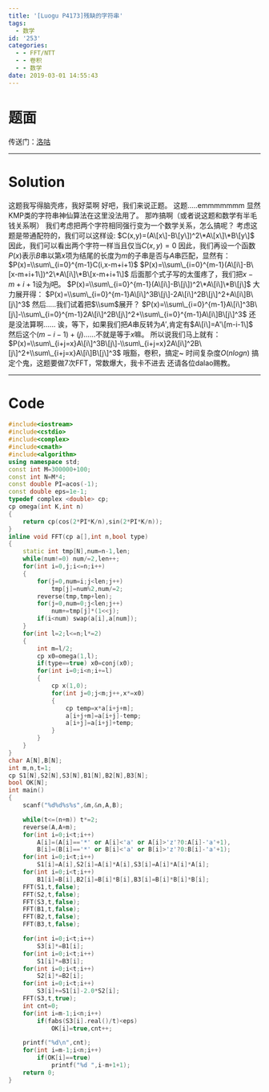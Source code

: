 ```yaml
---
title: '[Luogu P4173]残缺的字符串'
tags:
  - 数学
id: '253'
categories:
  - - FFT/NTT
  - - 卷积
  - - 数学
date: 2019-03-01 14:55:43
---
```


# 题面

传送门：[洛咕](https://www.luogu.org/problemnew/show/P4173)

* * *

# Solution

这题我写得脑壳疼，我好菜啊 好吧，我们来说正题。 这题.....emmmmmmm 显然KMP类的字符串神仙算法在这里没法用了。 那咋搞啊（或者说这题和数学有半毛钱关系啊） 我们考虑把两个字符相同强行变为一个数学关系，怎么搞呢？ 考虑这题是带通配符的，我们可以这样设: $C(x,y)=(A\[x\]-B\[y\])^2\*A\[x\]\*B\[y\]$ 因此，我们可以看出两个字符一样当且仅当$C(x,y)=0$ 因此，我们再设一个函数$P(x)$表示$B$串以第$x$项为结尾的长度为$m$的子串是否与$A$串匹配，显然有： $P(x)=\\sum\_{i=0}^{m-1}C(i,x-m+i+1)$ $P(x)=\\sum\_{i=0}^{m-1}(A\[i\]-B\[x-m+i+1\])^2\*A\[i\]\*B\[x-m+i+1\]$ 后面那个式子写的太蛋疼了，我们把$x-m+i+1$设为$j$吧。 $P(x)=\\sum\_{i=0}^{m-1}(A\[i\]-B\[j\])^2\*A\[i\]\*B\[j\]$ 大力展开得： $P(x)=\\sum\_{i=0}^{m-1}A\[i\]^3B\[j\]-2A\[i\]^2B\[j\]^2+A\[i\]B\[j\]^3$ 然后.....我们试着把$\\sum$展开？ $P(x)=\\sum\_{i=0}^{m-1}A\[i\]^3B\[j\]-\\sum\_{i=0}^{m-1}2A\[i\]^2B\[j\]^2+\\sum\_{i=0}^{m-1}A\[i\]B\[j\]^3$ 还是没法算啊...... 诶，等下，如果我们把$A$串反转为$A'$,肯定有$A\[i\]=A'\[m-i-1\]$ 然后这个$(m-i-1)+(j)$......不就是等于$x$嘛。 所以说我们马上就有： $P(x)=\\sum\_{i+j=x}A\[i\]^3B\[j\]-\\sum\_{i+j=x}2A\[i\]^2B\[j\]^2+\\sum\_{i+j=x}A\[i\]B\[j\]^3$ 哦豁，卷积，搞定~ 时间复杂度$O(nlogn)$ 搞定个鬼，这题要做7次FFT，常数爆大，我卡不进去 还请各位dalao赐教。

* * *

# Code

```cpp
#include<iostream>
#include<cstdio>
#include<complex>
#include<cmath>
#include<algorithm>
using namespace std;
const int M=300000+100;
const int N=M*4;
const double PI=acos(-1);
const double eps=1e-1;
typedef complex <double> cp;
cp omega(int K,int n)
{
    return cp(cos(2*PI*K/n),sin(2*PI*K/n));
}
inline void FFT(cp a[],int n,bool type)
{
    static int tmp[N],num=n-1,len;
    while(num!=0) num/=2,len++;
    for(int i=0,j;i<=n;i++)
    {
        for(j=0,num=i;j<len;j++)
            tmp[j]=num%2,num/=2;
        reverse(tmp,tmp+len);
        for(j=0,num=0;j<len;j++)
            num+=tmp[j]*(1<<j);
        if(i<num) swap(a[i],a[num]);
    }
    for(int l=2;l<=n;l*=2)
    {
        int m=l/2;
        cp x0=omega(1,l);
        if(type==true) x0=conj(x0);
        for(int i=0;i<n;i+=l)
        {
            cp x(1,0);
            for(int j=0;j<m;j++,x*=x0)
            {
                cp temp=x*a[i+j+m];
                a[i+j+m]=a[i+j]-temp;
                a[i+j]=a[i+j]+temp;
            }
        }
    }
}
char A[N],B[N];
int m,n,t=1;
cp S1[N],S2[N],S3[N],B1[N],B2[N],B3[N];
bool OK[N];
int main()
{
    scanf("%d%d%s%s",&m,&n,A,B);

    while(t<=(n+m)) t*=2;
    reverse(A,A+m); 
    for(int i=0;i<t;i++)
        A[i]=(A[i]=='*' or A[i]<'a' or A[i]>'z'?0:A[i]-'a'+1),
        B[i]=(B[i]=='*' or B[i]<'a' or B[i]>'z'?0:B[i]-'a'+1);
    for(int i=0;i<t;i++)
        S1[i]=A[i],S2[i]=A[i]*A[i],S3[i]=A[i]*A[i]*A[i];
    for(int i=0;i<t;i++)
        B1[i]=B[i],B2[i]=B[i]*B[i],B3[i]=B[i]*B[i]*B[i];
    FFT(S1,t,false);
    FFT(S2,t,false);
    FFT(S3,t,false);
    FFT(B1,t,false);
    FFT(B2,t,false);
    FFT(B3,t,false);

    for(int i=0;i<t;i++)
        S3[i]*=B1[i];
    for(int i=0;i<t;i++)
        S1[i]*=B3[i];
    for(int i=0;i<t;i++)
        S2[i]*=B2[i];
    for(int i=0;i<t;i++)
        S3[i]+=S1[i]-2.0*S2[i];
    FFT(S3,t,true);
    int cnt=0;
    for(int i=m-1;i<n;i++)
        if(fabs(S3[i].real()/t)<eps)
            OK[i]=true,cnt++;

    printf("%d\n",cnt);
    for(int i=m-1;i<n;i++)
        if(OK[i]==true)
            printf("%d ",i-m+1+1);
    return 0;
}

```